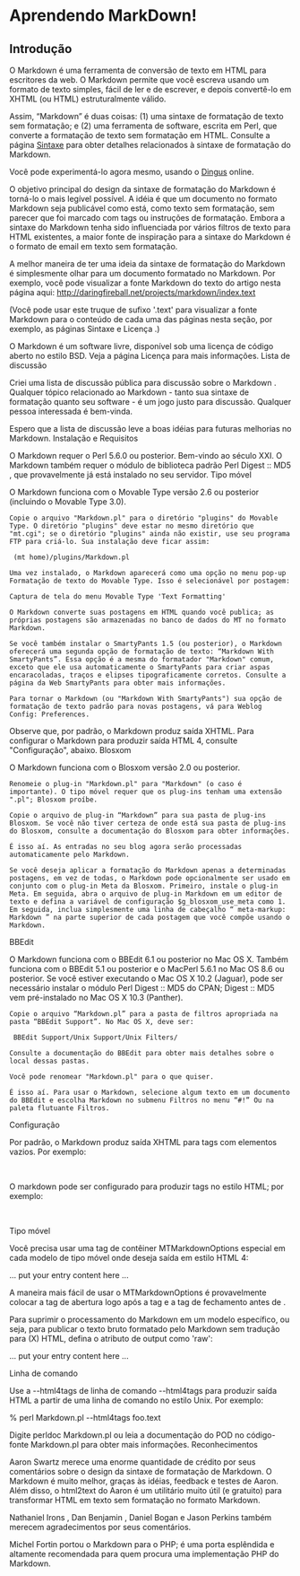 # Aprendendo MarkDown!

## Introdução

O Markdown é uma ferramenta de conversão de texto em HTML para escritores da web. 
O Markdown permite que você escreva usando um formato de texto simples, fácil de ler e de escrever, e depois convertê-lo em XHTML (ou HTML) estruturalmente válido.

Assim, “Markdown” é duas coisas: (1) uma sintaxe de formatação de texto sem formatação; e (2) uma ferramenta de software, escrita em Perl, que converte a formatação de texto sem formatação em HTML. 
Consulte a página [Sintaxe](https://translate.googleusercontent.com/translate_c?depth=1&rurl=translate.google.com&sl=auto&sp=nmt4&tl=pt-BR&u=https://daringfireball.net/projects/markdown/syntax&xid=17259,15700023,15700186,15700191,15700256,15700259,15700262,15700265,15700271,15700280,15700283&usg=ALkJrhg3kUvvAPNty6x2346A6cqVfnSJVA) para obter detalhes relacionados à sintaxe de formatação do Markdown. 

Você pode experimentá-lo agora mesmo, usando o [Dingus](https://translate.googleusercontent.com/translate_c?depth=1&rurl=translate.google.com&sl=auto&sp=nmt4&tl=pt-BR&u=https://daringfireball.net/projects/markdown/dingus&xid=17259,15700023,15700186,15700191,15700256,15700259,15700262,15700265,15700271,15700280,15700283&usg=ALkJrhhsx0WumTxqfymIeyU_nBjgo-7sig) online.

O objetivo principal do design da sintaxe de formatação do Markdown é torná-lo o mais legível possível. A idéia é que um documento no formato Markdown seja publicável como está, como texto sem formatação, sem parecer que foi marcado com tags ou instruções de formatação. Embora a sintaxe do Markdown tenha sido influenciada por vários filtros de texto para HTML existentes, a maior fonte de inspiração para a sintaxe do Markdown é o formato de email em texto sem formatação.

A melhor maneira de ter uma ideia da sintaxe de formatação do Markdown é simplesmente olhar para um documento formatado no Markdown. 
Por exemplo, você pode visualizar a fonte Markdown do texto do artigo nesta página aqui: http://daringfireball.net/projects/markdown/index.text

(Você pode usar este truque de sufixo '.text' para visualizar a fonte Markdown para o conteúdo de cada uma das páginas nesta seção, por exemplo, as páginas Sintaxe e Licença .)

O Markdown é um software livre, disponível sob uma licença de código aberto no estilo BSD. Veja a página Licença para mais informações.
Lista de discussão

Criei uma lista de discussão pública para discussão sobre o Markdown . Qualquer tópico relacionado ao Markdown - tanto sua sintaxe de formatação quanto seu software - é um jogo justo para discussão. Qualquer pessoa interessada é bem-vinda.

Espero que a lista de discussão leve a boas idéias para futuras melhorias no Markdown.
Instalação e Requisitos

O Markdown requer o Perl 5.6.0 ou posterior. Bem-vindo ao século XXI. O Markdown também requer o módulo de biblioteca padrão Perl Digest :: MD5 , que provavelmente já está instalado no seu servidor.
Tipo móvel

O Markdown funciona com o Movable Type versão 2.6 ou posterior (incluindo o Movable Type 3.0).

    Copie o arquivo "Markdown.pl" para o diretório "plugins" do Movable Type. O diretório "plugins" deve estar no mesmo diretório que "mt.cgi"; se o diretório "plugins" ainda não existir, use seu programa FTP para criá-lo. Sua instalação deve ficar assim:

     (mt home)/plugins/Markdown.pl 

    Uma vez instalado, o Markdown aparecerá como uma opção no menu pop-up Formatação de texto do Movable Type. Isso é selecionável por postagem:

    Captura de tela do menu Movable Type 'Text Formatting'

    O Markdown converte suas postagens em HTML quando você publica; as próprias postagens são armazenadas no banco de dados do MT no formato Markdown.

    Se você também instalar o SmartyPants 1.5 (ou posterior), o Markdown oferecerá uma segunda opção de formatação de texto: “Markdown With SmartyPants”. Essa opção é a mesma do formatador "Markdown" comum, exceto que ele usa automaticamente o SmartyPants para criar aspas encaracoladas, traços e elipses tipograficamente corretos. Consulte a página da Web SmartyPants para obter mais informações.

    Para tornar o Markdown (ou "Markdown With SmartyPants") sua opção de formatação de texto padrão para novas postagens, vá para Weblog Config: Preferences. 

Observe que, por padrão, o Markdown produz saída XHTML. Para configurar o Markdown para produzir saída HTML 4, consulte "Configuração", abaixo.
Blosxom

O Markdown funciona com o Blosxom versão 2.0 ou posterior.

    Renomeie o plug-in "Markdown.pl" para "Markdown" (o caso é importante). O tipo móvel requer que os plug-ins tenham uma extensão ".pl"; Blosxom proíbe.

    Copie o arquivo de plug-in “Markdown” para sua pasta de plug-ins Blosxom. Se você não tiver certeza de onde está sua pasta de plug-ins do Blosxom, consulte a documentação do Blosxom para obter informações.

    É isso aí. As entradas no seu blog agora serão processadas automaticamente pelo Markdown.

    Se você deseja aplicar a formatação do Markdown apenas a determinadas postagens, em vez de todas, o Markdown pode opcionalmente ser usado em conjunto com o plug-in Meta da Blosxom. Primeiro, instale o plug-in Meta. Em seguida, abra o arquivo de plug-in Markdown em um editor de texto e defina a variável de configuração $g_blosxom_use_meta como 1. Em seguida, inclua simplesmente uma linha de cabeçalho “ meta-markup: Markdown ” na parte superior de cada postagem que você compõe usando o Markdown. 

BBEdit

O Markdown funciona com o BBEdit 6.1 ou posterior no Mac OS X. Também funciona com o BBEdit 5.1 ou posterior e o MacPerl 5.6.1 no Mac OS 8.6 ou posterior. Se você estiver executando o Mac OS X 10.2 (Jaguar), pode ser necessário instalar o módulo Perl Digest :: MD5 do CPAN; Digest :: MD5 vem pré-instalado no Mac OS X 10.3 (Panther).

    Copie o arquivo “Markdown.pl” para a pasta de filtros apropriada na pasta “BBEdit Support”. No Mac OS X, deve ser:

     BBEdit Support/Unix Support/Unix Filters/ 

    Consulte a documentação do BBEdit para obter mais detalhes sobre o local dessas pastas.

    Você pode renomear "Markdown.pl" para o que quiser.

    É isso aí. Para usar o Markdown, selecione algum texto em um documento do BBEdit e escolha Markdown no submenu Filtros no menu “#!” Ou na paleta flutuante Filtros. 

Configuração

Por padrão, o Markdown produz saída XHTML para tags com elementos vazios. Por exemplo:

 <br /> 

O markdown pode ser configurado para produzir tags no estilo HTML; por exemplo:

 <br> 

Tipo móvel

Você precisa usar uma tag de contêiner MTMarkdownOptions especial em cada modelo de tipo móvel onde deseja saída em estilo HTML 4:

 <MTMarkdownOptions output='html4'> ... put your entry content here ... </MTMarkdownOptions> 

A maneira mais fácil de usar o MTMarkdownOptions é provavelmente colocar a tag de abertura logo após a tag <body> e a tag de fechamento antes de </body> .

Para suprimir o processamento do Markdown em um modelo específico, ou seja, para publicar o texto bruto formatado pelo Markdown sem tradução para (X) HTML, defina o atributo de output como 'raw':

 <MTMarkdownOptions output='raw'> ... put your entry content here ... </MTMarkdownOptions> 

Linha de comando

Use a --html4tags de linha de comando --html4tags para produzir saída HTML a partir de uma linha de comando no estilo Unix. Por exemplo:

 % perl Markdown.pl --html4tags foo.text 

Digite perldoc Markdown.pl ou leia a documentação do POD no código-fonte Markdown.pl para obter mais informações.
Reconhecimentos

Aaron Swartz merece uma enorme quantidade de crédito por seus comentários sobre o design da sintaxe de formatação de Markdown. O Markdown é muito melhor, graças às idéias, feedback e testes de Aaron. Além disso, o html2text do Aaron é um utilitário muito útil (e gratuito) para transformar HTML em texto sem formatação no formato Markdown.

Nathaniel Irons , Dan Benjamin , Daniel Bogan e Jason Perkins também merecem agradecimentos por seus comentários.

Michel Fortin portou o Markdown para o PHP; é uma porta esplêndida e altamente recomendada para quem procura uma implementação PHP do Markdown. 


